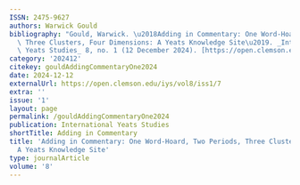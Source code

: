 ```yaml
---
ISSN: 2475-9627
authors: Warwick Gould
bibliography: "Gould, Warwick. \u2018Adding in Commentary: One Word-Hoard, Two Periods,\
  \ Three Clusters, Four Dimensions: A Yeats Knowledge Site\u2019. _International\
  \ Yeats Studies_ 8, no. 1 (12 December 2024). [https://open.clemson.edu/iys/vol8/iss1/7](https://open.clemson.edu/iys/vol8/iss1/7)."
category: '202412'
citekey: gouldAddingCommentaryOne2024
date: 2024-12-12
externalUrl: https://open.clemson.edu/iys/vol8/iss1/7
extra: ''
issue: '1'
layout: page
permalink: /gouldAddingCommentaryOne2024
publication: International Yeats Studies
shortTitle: Adding in Commentary
title: 'Adding in Commentary: One Word-Hoard, Two Periods, Three Clusters, Four Dimensions:
  A Yeats Knowledge Site'
type: journalArticle
volume: '8'
---
```

